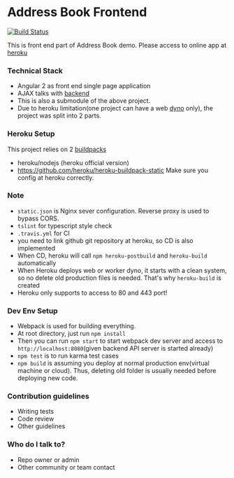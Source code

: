 Address Book Frontend
========================
[![Build Status](https://travis-ci.org/gamesover/address-book-frontend.svg?branch=master)](https://travis-ci.org/gamesover/address-book-frontend)

This is front end part of Address Book demo. Please access to online app at [heroku](https://address-book-frontend.herokuapp.com/)

### Technical Stack  ###

* Angular 2 as front end single page application
* AJAX talks with [backend](https://github.com/gamesover/address-book-pwc)
* This is also a submodule of the above project.
* Due to heroku limitation(one project can have a web [dyno](https://devcenter.heroku.com/articles/dynos#dyno-configurations) only), the project was split into 2 parts. 

### Heroku Setup ###

This project relies on 2 [buildpacks](https://devcenter.heroku.com/articles/buildpacks)
* heroku/nodejs (heroku official version)
* https://github.com/heroku/heroku-buildpack-static 
Make sure you config at heroku correctly.

### Note ###
* `static.json` is Nginx sever configuration. Reverse proxy is used to bypass CORS. 
* `tslint` for typescript style check
* `.travis.yml` for CI
* you need to link github git repository at heroku, so CD is also implemented
* When CD, heroku will call `npm heroku-postbuild` and `heroku-build` automatically
* When Heroku deploys web or worker dyno, it starts with a clean system, so no delete old production files is needed. That's why `heroku-build` is created
* Heroku only supports to access to 80 and 443 port!

### Dev Env Setup ###
* Webpack is used for building everything.
* At root directory, just run `npm install`
* Then you can run `npm start` to start webpack dev server and access to `http://localhost:8080`(given backend API server is started already)
* `npm test` is to run karma test cases
* `npm build` is assuming you deploy at normal production env(virtual machine or cloud). Thus, deleting old folder is usually needed before deploying new code.

### Contribution guidelines ###

* Writing tests
* Code review
* Other guidelines

### Who do I talk to? ###

* Repo owner or admin
* Other community or team contact